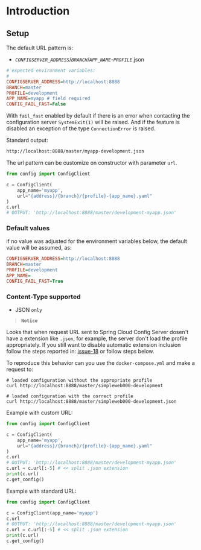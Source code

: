 # Introduction

## Setup

The default URL pattern is:
 - *`CONFIGSERVER_ADDRESS`*/*`BRANCH`*/*`APP_NAME`*-*`PROFILE`*.json

````ini
# expected environment variables:
#
CONFIGSERVER_ADDRESS=http://localhost:8888
BRANCH=master
PROFILE=development
APP_NAME=myapp # field required
CONFIG_FAIL_FAST=False
````

With `fail_fast` enabled by default if there is an error when contacting the configuration server `SystemExit(1)` will be raised. And if the feature is disabled an exception of the type `ConnectionError` is raised.


Standard output:

````txt
http://localhost:8888/master/myapp-development.json
````

The url pattern can be customize on constructor with parameter `url`.

```python
from config import ConfigClient

c = ConfigClient(
    app_name='myapp',
    url="{address}/{branch}/{profile}-{app_name}.yaml"
)
c.url
# OUTPUT: 'http://localhost:8888/master/development-myapp.json'
```

### Default values

if no value was adjusted for the environment variables below, the default value will be assumed, as:

````ini
CONFIGSERVER_ADDRESS=http://localhost:8888
BRANCH=master
PROFILE=development
APP_NAME=
CONFIG_FAIL_FAST=True
````

### Content-Type supported

- JSON `only`

> **`Notice`**

Looks that when request URL sent to Spring Cloud Config Server dosen't have a extension like `.json`, for example, the server don't load the profile appropriately. If you still want to disable automatic extension inclusion follow the steps reported in: [issue-18](https://github.com/amenezes/config-client/issues/18) or follow steps below.

To reproduce this behavior can you use the `docker-compose.yml` and make a request to:

```
# loaded configuration without the appropriate profile
curl http://localhost:8888/master/simpleweb000-development

# loaded configuration with the correct profile
curl http://localhost:8888/master/simpleweb000-development.json 
```

Example with custom URL:

```python
from config import ConfigClient

c = ConfigClient(
    app_name='myapp',
    url="{address}/{branch}/{profile}-{app_name}.yaml"
)
c.url
# OUTPUT: 'http://localhost:8888/master/development-myapp.json'
c.url = c.url[:-5] # << split .json extension
print(c.url)
c.get_config()
```

Example with standard URL:

```python
from config import ConfigClient

c = ConfigClient(app_name='myapp')
c.url
# OUTPUT: 'http://localhost:8888/master/development-myapp.json'
c.url = c.url[:-5] # << split .json extension
print(c.url)
c.get_config()
```
